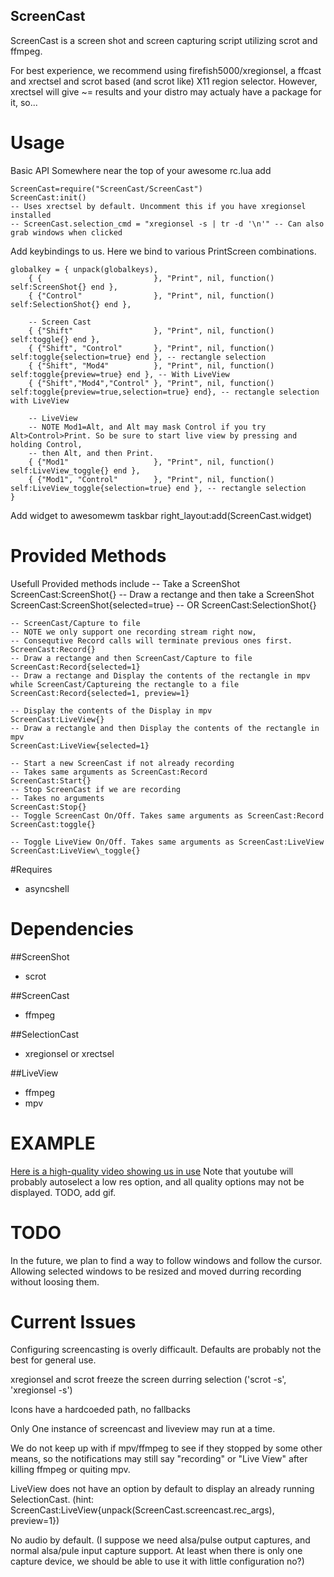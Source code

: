 
ScreenCast
----------

ScreenCast is a screen shot and screen capturing script utilizing scrot and ffmpeg.

For best experience, we recommend using firefish5000/xregionsel,
a ffcast and xrectsel and scrot based (and scrot like) X11 region selector. However, xrectsel will give ~= results and your distro may actualy have a package for it, so...

# Usage

Basic API
Somewhere near the top of your awesome rc.lua add

	ScreenCast=require("ScreenCast/ScreenCast")
	ScreenCast:init()
	-- Uses xrectsel by default. Uncomment this if you have xregionsel installed
	-- ScreenCast.selection_cmd = "xregionsel -s | tr -d '\n'" -- Can also grab windows when clicked


Add keybindings to us. 
Here we bind to various PrintScreen combinations.

	globalkey = { unpack(globalkeys),
		{ {							}, "Print", nil, function() self:ScreenShot{} end },
		{ {"Control"				}, "Print", nil, function() self:SelectionShot{} end },

		-- Screen Cast
		{ {"Shift"					}, "Print", nil, function() self:toggle{} end },
		{ {"Shift", "Control"		}, "Print", nil, function() self:toggle{selection=true} end }, -- rectangle selection
		{ {"Shift", "Mod4"			}, "Print", nil, function() self:toggle{preview=true} end }, -- With LiveView
		{ {"Shift","Mod4","Control"	}, "Print", nil, function() self:toggle{preview=true,selection=true} end}, -- rectangle selection with LiveView
		
		-- LiveView
		-- NOTE Mod1=Alt, and Alt may mask Control if you try Alt>Control>Print. So be sure to start live view by pressing and holding Control,
		-- then Alt, and then Print. 
		{ {"Mod1"					}, "Print", nil, function() self:LiveView_toggle{} end },
		{ {"Mod1", "Control"		}, "Print", nil, function() self:LiveView_toggle{selection=true} end }, -- rectangle selection
	}

Add widget to awesomewm taskbar
	right_layout:add(ScreenCast.widget)

# Provided Methods

Usefull Provided methods include
	-- Take a ScreenShot
	ScreenCast:ScreenShot{}
	-- Draw a rectange and then take a ScreenShot
	ScreenCast:ScreenShot{selected=true}
	-- OR
	ScreenCast:SelectionShot{}

	-- ScreenCast/Capture to file
	-- NOTE we only support one recording stream right now,
	-- Consequtive Record calls will terminate previous ones first.
	ScreenCast:Record{}
	-- Draw a rectange and then ScreenCast/Capture to file
	ScreenCast:Record{selected=1}
	-- Draw a rectange and Display the contents of the rectangle in mpv while ScreenCast/Captureing the rectangle to a file
	ScreenCast:Record{selected=1, preview=1}
  
	-- Display the contents of the Display in mpv
	ScreenCast:LiveView{}
	-- Draw a rectangle and then Display the contents of the rectangle in mpv
	ScreenCast:LiveView{selected=1}

	-- Start a new ScreenCast if not already recording
	-- Takes same arguments as ScreenCast:Record
	ScreenCast:Start{}
	-- Stop ScreenCast if we are recording
	-- Takes no arguments
	ScreenCast:Stop{}
	-- Toggle ScreenCast On/Off. Takes same arguments as ScreenCast:Record
	ScreenCast:toggle{}

	-- Toggle LiveView On/Off. Takes same arguments as ScreenCast:LiveView
	ScreenCast:LiveView\_toggle{}

#Requires
- asyncshell

# Dependencies

##ScreenShot
- scrot

##ScreenCast
- ffmpeg

##SelectionCast
- xregionsel or xrectsel

##LiveView
- ffmpeg
- mpv

# EXAMPLE
[Here is a high-quality video showing us in use](https://www.youtube.com/watch?v=PKh3Dn6zGqw) Note that youtube will probably autoselect a low res option, and all quality options may not be displayed.
TODO, add gif.


# TODO

In the future, we plan to find a way to follow windows and follow the cursor. Allowing selected windows to be
resized and moved durring recording without loosing them.

# Current Issues

Configuring screencasting is overly difficault. Defaults are probably not the best for general use.

xregionsel and scrot freeze the screen durring selection ('scrot -s', 'xregionsel -s')

Icons have a hardcoeded path, no fallbacks

Only One instance of screencast and liveview may run at a time.

We do not keep up with if mpv/ffmpeg to see if they stopped by some other means, so the notifications may still say "recording" or "Live View" after killing ffmpeg or quiting mpv. 

LiveView does not have an option by default to display an already running SelectionCast. (hint: ScreenCast:LiveView{unpack(ScreenCast.screencast.rec_args), preview=1})

No audio by default. (I suppose we need alsa/pulse output captures, and normal alsa/pule input capture support. At least when there is only one capture device, we should be able to use it with little configuration no?)
